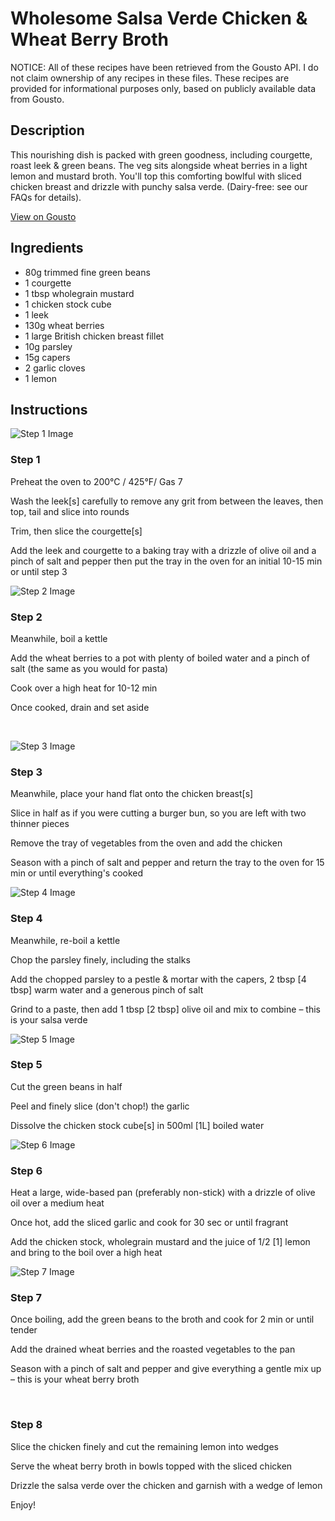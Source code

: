 # Wholesome Salsa Verde Chicken & Wheat Berry Broth

NOTICE: All of these recipes have been retrieved from the Gousto API. I do not claim ownership of any recipes in these files. These recipes are provided for informational purposes only, based on publicly available data from Gousto.

## Description

This nourishing dish is packed with green goodness, including courgette, roast leek & green beans. The veg sits alongside wheat berries in a light lemon and mustard broth. You'll top this comforting bowlful with sliced chicken breast and drizzle with punchy salsa verde. (Dairy-free: see our FAQs for details).

[View on Gousto](https://www.gousto.co.uk/recipes/cookbook/wholesome-salsa-verde-chicken-wheat-berry-broth)

## Ingredients

- 80g trimmed fine green beans
- 1 courgette
- 1 tbsp wholegrain mustard
- 1 chicken stock cube
- 1 leek
- 130g wheat berries
- 1 large British chicken breast fillet
- 10g parsley
- 15g capers
- 2 garlic cloves
- 1 lemon

## Instructions

![Step 1 Image](https://production-media.gousto.co.uk/cms/recipe-step-image/1322.-step-1-x200.jpg)

### Step 1

Preheat the oven to 200&deg;C / 425&deg;F/ Gas 7&nbsp;


Wash the leek<span class="text-danger">[s]</span> carefully to remove any grit from between the leaves, then top, tail and slice into rounds


Trim, then slice the&nbsp;courgette<span class="text-danger">[s]&nbsp;</span>


Add the leek and courgette to a baking tray with a drizzle of olive oil and a pinch of salt and pepper&nbsp;then put the tray in the oven for an initial 10-15 min or until step 3

![Step 2 Image](https://production-media.gousto.co.uk/cms/recipe-step-image/1322.-step-2-x200.jpg)

### Step 2

Meanwhile, boil a kettle


Add the wheat berries to a pot with plenty of boiled water and a pinch of salt (the same as you would for pasta)


Cook over a high heat for 10-12 min


Once cooked, drain and set aside


&nbsp;

![Step 3 Image](https://production-media.gousto.co.uk/cms/recipe-step-image/1322.-step-3-x200.jpg)

### Step 3

Meanwhile, place your hand flat onto the chicken breast<span class="text-danger">[s]</span>


Slice in half as if you were cutting a burger bun, so you are left with two thinner pieces


Remove the tray of vegetables from the oven and add the chicken


Season with a pinch of salt and pepper and return the tray to the oven for 15 min or until everything's cooked&nbsp;

![Step 4 Image](https://production-media.gousto.co.uk/cms/recipe-step-image/1322.-step-4-x200.jpg)

### Step 4

Meanwhile, re-boil a kettle


Chop the&nbsp;parsley&nbsp;finely, including the stalks&nbsp;


Add the&nbsp;chopped parsley&nbsp;to a pestle &amp; mortar with the&nbsp;capers, 2 tbsp&nbsp;<span class="text-danger">[4 tbsp]&nbsp;</span>warm water&nbsp;and a generous pinch of&nbsp;salt


Grind to a paste, then add 1 tbsp&nbsp;<span class="text-danger">[2 tbsp]&nbsp;</span>olive oil&nbsp;and mix to combine &ndash; this is your&nbsp;salsa verde&nbsp;

![Step 5 Image](https://production-media.gousto.co.uk/cms/recipe-step-image/1322.-step-5-x200.jpg)

### Step 5

Cut the&nbsp;green beans&nbsp;in half&nbsp;


Peel and finely slice (don't chop!) the&nbsp;garlic&nbsp;


Dissolve the chicken stock cube<span class="text-danger">[s] </span>in 500ml<span class="text-danger"> [1L]</span> boiled water

![Step 6 Image](https://production-media.gousto.co.uk/cms/recipe-step-image/1322.-step-6-x200.jpg)

### Step 6

Heat a large, wide-based pan (preferably non-stick) with a drizzle of olive oil over a medium heat


Once hot, add the sliced garlic and cook for 30 sec or until fragrant&nbsp;


Add the chicken stock,&nbsp;wholegrain mustard and the juice of 1/2<span class="text-danger"> [1]</span> lemon and bring to the boil over a high heat

![Step 7 Image](https://production-media.gousto.co.uk/cms/recipe-step-image/1322.-step-7-x200.jpg)

### Step 7

Once boiling, add the green beans to the broth and cook for 2 min or until tender&nbsp;


Add the drained wheat berries&nbsp;and the roasted vegetables&nbsp;to the pan


Season with a pinch of salt and pepper&nbsp;and give everything a gentle mix up &ndash; this is your&nbsp;wheat berry broth&nbsp;


&nbsp;

### Step 8

Slice the chicken finely and cut the remaining lemon into wedges


Serve the&nbsp;wheat berry broth in bowls topped with the sliced chicken


Drizzle the salsa verde over the chicken and garnish with a wedge of lemon&nbsp;


Enjoy!


&nbsp;

